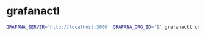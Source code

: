# grafanactl

```sh
GRAFANA_SERVER='http://localhost:3000' GRAFANA_ORG_ID='1' grafanactl config check
```
